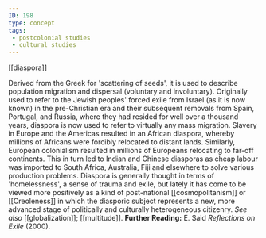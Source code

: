 ```yaml
---
ID: 198
type: concept
tags: 
 - postcolonial studies
 - cultural studies
---
```


[[diaspora]]

 Derived from the
Greek for 'scattering of seeds', it is used to describe population
migration and dispersal (voluntary and involuntary). Originally used to
refer to the Jewish peoples' forced exile from Israel (as it is now
known) in the pre-Christian era and their subsequent removals from
Spain, Portugal, and Russia, where they had resided for well over a
thousand years, diaspora is now used to refer to virtually any mass
migration. Slavery in Europe and the Americas resulted in an African
diaspora, whereby millions of Africans were forcibly relocated to
distant lands. Similarly, European colonialism resulted in millions of
Europeans relocating to far-off continents. This in turn led to Indian
and Chinese diasporas as cheap labour was imported to South Africa,
Australia, Fiji and elsewhere to solve various production problems.
Diaspora is generally thought in terms of 'homelessness', a sense of
trauma and exile, but lately it has come to be viewed more positively as
a kind of post-national
[[cosmopolitanism]] or
[[Creoleness]] in which the
diasporic subject represents a new, more advanced stage of politically
and culturally heterogeneous citizenry. *See also*
[[globalization]];
[[multitude]].
**Further Reading:** E. Said *Reflections on Exile* (2000).
